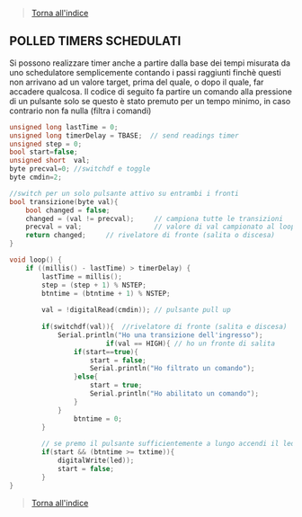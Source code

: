 >[Torna all'indice](indextimers.md)
## **POLLED TIMERS SCHEDULATI**

Si possono realizzare timer anche a partire dalla base dei tempi misurata da uno schedulatore semplicemente contando i passi raggiunti finchè questi non arrivano ad un valore target, prima del quale, o dopo il quale, far accadere qualcosa.
Il codice di seguito fa partire un comando alla pressione di un pulsante solo se questo è stato premuto per un tempo minimo, in caso contrario non fa nulla (filtra i comandi)
```C++
unsigned long lastTime = 0;  
unsigned long timerDelay = TBASE;  // send readings timer
unsigned step = 0;  
bool start=false;
unsigned short  val;
byte precval=0; //switchdf e toggle
byte cmdin=2;

//switch per un solo pulsante attivo su entrambi i fronti
bool transizione(byte val){
	bool changed = false;
	changed = (val != precval); 	// campiona tutte le transizioni
	precval = val;              	// valore di val campionato al loop precedente 
	return changed;		// rivelatore di fronte (salita o discesa)
}

void loop() {
	if ((millis() - lastTime) > timerDelay) {
		lastTime = millis();
		step = (step + 1) % NSTEP;
		btntime = (btntime + 1) % NSTEP;
		
		val = !digitalRead(cmdin)); // pulsante pull up
		
		if(switchdf(val)){ 	//rivelatore di fronte (salita e discesa)
			Serial.println("Ho una transizione dell'ingresso");
                      	if(val == HIGH){ // ho un fronte di salita
				if(start==true){
					start = false;
					Serial.println("Ho filtrato un comando");
				}else{
					start = true;
					Serial.println("Ho abilitato un comando");
				}
			} 
		        btntime = 0;
		}
		
		// se premo il pulsante sufficientemente a lungo accendi il led
		if(start && (btntime >= txtime)){
			digitalWrite(led));
			start = false;
		}
}
```
>[Torna all'indice](indextimers.md)

